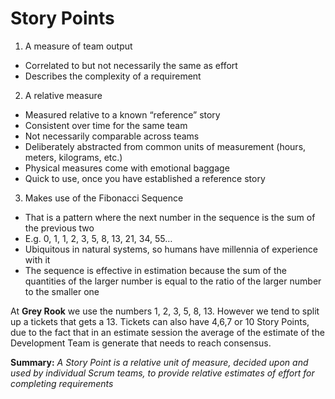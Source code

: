 # Story Points
1. A measure of team output
* Correlated to but not necessarily the same as effort
* Describes the complexity of a requirement
2. A relative measure 
* Measured relative to a known “reference” story
* Consistent over time for the same team
* Not necessarily comparable across teams
* Deliberately abstracted from common units of measurement 
(hours, meters, kilograms, etc.)
* Physical measures come with emotional baggage
* Quick to use, once you have established a reference story 
3. Makes use of the Fibonacci Sequence 
* That is a pattern where the next number in the sequence is the sum 
of the previous two
* E.g. 0, 1, 1, 2, 3, 5, 8, 13, 21, 34, 55…
* Ubiquitous in natural systems, so humans have millennia of experience with it
* The sequence is effective in estimation because the sum of the quantities of 
the larger number is equal to the ratio of the larger number to the smaller one

At **Grey Rook** we use the numbers 1, 2, 3, 5, 8, 13. 
However we tend to split up a tickets that gets a 13.
Tickets can also have 4,6,7 or 10 Story Points, due to the fact that 
in an estimate session the average of the estimate of the Development Team is 
generate that needs to reach consensus.

**Summary:** *A Story Point is a relative unit of measure, decided upon and used*
*by individual Scrum teams, to provide relative estimates of effort*
*for completing requirements*
